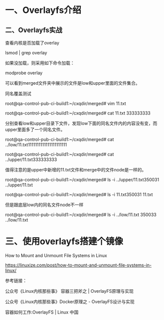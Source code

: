 # 一、Overlayfs介绍

## 二、Overlayfs实战

查看内核是否加载了overlay

lsmod | grep overlay



如果没加载，则采用如下命令加载：

modprobe overlay



可以看到merged文件夹中展示的文件是low和upper里面的文件集合。



同名覆盖测试

root@qa-control-pub-ci-build1:~/cxqdir/merged# vim 11.txt  

root@qa-control-pub-ci-build1:~/cxqdir/merged# cat 11.txt  333333333

分别查看low和upper目录下文件，发现low下面的同名文件内的内容没有变，而upper里面多了一个同名文件。 

root@qa-control-pub-ci-build1:~/cxqdir/merged# cat ../low/11.txt1111111111111111111111

root@qa-control-pub-ci-build1:~/cxqdir/merged# cat ../upper/11.txt333333333

值得注意的是upper中新增的11.txt文件和merge中的文件node是一样的。

 root@qa-control-pub-ci-build1:~/cxqdir/merged# ls -i ../upper/11.txt350031 ../upper/11.txt 

root@qa-control-pub-ci-build1:~/cxqdir/merged# ls -i 11.txt350031 11.txt 

但是跟底层low内的同名文件node不一样 

root@qa-control-pub-ci-build1:~/cxqdir/merged# ls -i ../low/11.txt  350033 ../low/11.txt



# 三、使用overlayfs搭建个镜像

How to Mount and Unmount File Systems in Linux

https://linuxize.com/post/how-to-mount-and-unmount-file-systems-in-linux/



参考链接：

公众号《Linux内核那些事》 容器三把斧之 | OverlayFS原理与实现

公众号《Linux内核那些事》Docker原理之 - OverlayFS设计与实现

容器如何工作:OverlayFS | Linux 中国